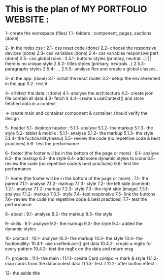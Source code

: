 # This is the plan of MY PORTFOLIO WEBSITE :
1- create the workspace (files)
  1.1- folders : component, pages, sections (done)

2- in the index.css :
  2.1- css reset code (done)
  2.2- choose the responsive devices (done)
  2.3- css variables (done)
  2.4- css variables responsive part (done)
  2.5- css global rules :
    2.5.1- buttons styles (primary, neutral....) || there is no unique style
    2.5.2- titles styles (primary, neutrals...)
    2.5.3- paragraphs styles 
    2.5.4- ...
    2.5.5- analyse flex and create a global classes..

3- in the app:  (done)
  3.1- install the react router
  3.2- setup the envirenement in the app
  3.2- test it

4- arhitect the data : (done)
  4.1- analyse the architecture
  4.2- create json file contain all data
  4.3- fetch it
  4.4- create a useContext() and store fetched data in a context

=> create main and container component & container should verify the design

5- header
  5.1- desktop header :
    5.1.1- analyse
    5.1.2- the markup
    5.1.3- the style
  5.2- tablet & mobile :
    5.1.1- analyse
    5.1.2- the markup
    5.1.3- the style
    5.1.4- the fuctionallity(menu)
  5.5- review the code (no repetitive code & best practices)
  5.6- test the performance

6- footer (the footer will be in the bottom of the page or more) :
  6.1- analyse
  6.2- the markup
  6.3- the style
  6.4- add some dynamic styles to icons
  6.5- review the code (no repetitive code & best practices)
  6.6- test the performance
  
7- home (the footer will be in the bottom of the page or more) :
  7.1- the parent
    7.1.1- analyse
    7.1.2- markup
    7.1.3- style
  7.2- the left side (content)
    7.2.1- analyse
    7.1.2- markup
    7.2.3- style
  7.3- the right side (image)
    7.3.1- analyse
    7.1.2- markup
    7.3.3- style
  7.4- test responsive
  7.5- link the buttons
  7.6- review the code (no repetitive code & best practices)
  7.7- test the performance

8- about :
  8.1- analyse
  8.2- the markup
  8.3- the style

9- skills :
  9.1- analyse
  9.2- the markup
  9.3- the style
  9.4- added the dynamic styles


10- contact :
  10.1- analyse
  10.2- the markup
  10.3- the style
  10.4- the fuctionallity: 
    10.4.1- use useReducer() get data
    10.4.2- create a regEx for every pattern
    10.4.3- test the regEx on the data and return msg


11- projects :
  11.1- the main :
  11.1.1- create Card compo => mark & style
  11.1.2- map cards from the datacontext data
  11.1.3- test it
  11.2- after button effect :

12- the aside title 


